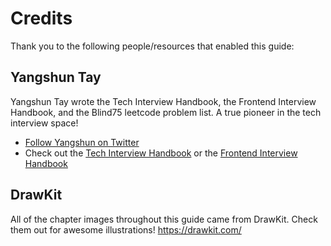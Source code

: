 # Credits

Thank you to the following people/resources that enabled this guide:

## Yangshun Tay

Yangshun Tay wrote the Tech Interview Handbook, the Frontend Interview Handbook, and the Blind75 leetcode problem list. A true pioneer in the tech interview space!

- [Follow Yangshun on Twitter](https://twitter.com/yangshunz)
- Check out the [Tech Interview Handbook](https://www.techinterviewhandbook.org/) or the [Frontend Interview Handbook](https://frontendinterviewhandbook.com/)

## DrawKit

All of the chapter images throughout this guide came from DrawKit. Check them out for awesome illustrations! https://drawkit.com/
